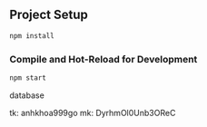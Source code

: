 
## Project Setup

```sh
npm install
```

### Compile and Hot-Reload for Development

```sh
npm start
```

database

tk: anhkhoa999go
mk: DyrhmOl0Unb3OReC